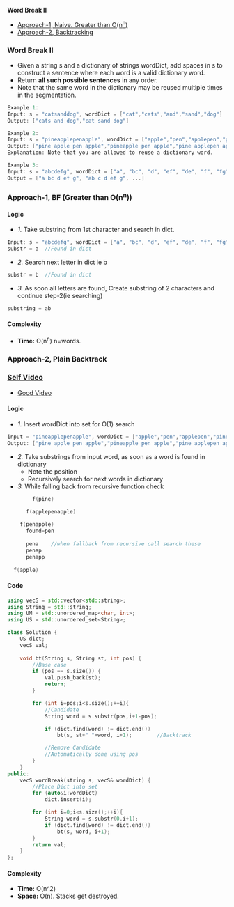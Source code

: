 **Word Break II**
- [Approach-1, Naive. Greater than O(n<sup>n</sup>)](#a1)
- [Approach-2, Backtracking](#a2)

### Word Break II
- Given a string s and a dictionary of strings wordDict, add spaces in s to construct a sentence where each word is a valid dictionary word. 
- Return **all such possible sentences** in any order.
- Note that the same word in the dictionary may be reused multiple times in the segmentation.
```c
Example 1:
Input: s = "catsanddog", wordDict = ["cat","cats","and","sand","dog"]
Output: ["cats and dog","cat sand dog"]

Example 2:
Input: s = "pineapplepenapple", wordDict = ["apple","pen","applepen","pine","pineapple"]
Output: ["pine apple pen apple","pineapple pen apple","pine applepen apple"]
Explanation: Note that you are allowed to reuse a dictionary word.

Example 3:
Input: s = "abcdefg", wordDict = ["a", "bc", "d", "ef", "de", "f", "fg", "ab", "abc", "g", "c" , "cd"]
Output = ["a bc d ef g", "ab c d ef g", ...]
```

<a name=a1></a>
### Approach-1, BF (Greater than O(n<sup>n</sup>))
#### Logic
- _1._ Take substring from 1st character and search in dict.
```c
Input: s = "abcdefg", wordDict = ["a", "bc", "d", "ef", "de", "f", "fg", "ab", "abc", "g", "c" , "cd"]
substr = a  //Found in dict
```
- _2._ Search next letter in dict ie b
```c
substr = b  //Found in dict
```
- _3._ As soon all letters are found, Create substring of 2 characters and continue step-2(ie searching)
```c
substring = ab
```
#### Complexity
- **Time:** O(n<sup>n</sup>) n=words.

<a name=a2></a>
### Approach-2, Plain Backtrack
### [Self Video](https://youtu.be/28D_r-Zhf7o)
- [Good Video](https://www.youtube.com/watch?v=fNVs1J2KCyo)
#### Logic
- _1._ Insert wordDict into set for O(1) search
```c
input = "pineapplepenapple", wordDict = ["apple","pen","applepen","pine","pineapple"]
Output: ["pine apple pen apple","pineapple pen apple","pine applepen apple"]
```
- _2._ Take substrings from input word, as soon as a word is found in dictionary
  - Note the position
  - Recursively search for next words in dictionary
- _3._ While falling back from recursive function check
```c
        f(pine)

      f(applepenapple)
  
    f(penapple)
      found=pen
      
      pena    //when fallback from recursive call search these
      penap
      penapp
      
  f(apple)
```
#### Code
```cpp
using vecS = std::vector<std::string>;
using String = std::string;
using UM = std::unordered_map<char, int>;
using US = std::unordered_set<String>;

class Solution {
    US dict;
    vecS val;
    
    void bt(String s, String st, int pos) {
        //Base case
        if (pos == s.size()) {
            val.push_back(st);
            return;
        }

        for (int i=pos;i<s.size();++i){
            //Candidate
            String word = s.substr(pos,i+1-pos);

            if (dict.find(word) != dict.end())
                bt(s, st+" "+word, i+1);        //Backtrack

            //Remove Candidate
            //Automatically done using pos
        }
    }
public:
    vecS wordBreak(string s, vecS& wordDict) {
        //Place Dict into set
        for (auto&i:wordDict)
            dict.insert(i);

        for (int i=0;i<s.size();++i){
            String word = s.substr(0,i+1);
            if (dict.find(word) != dict.end())
                bt(s, word, i+1);
        }
        return val;
    }
};
```
#### Complexity
- **Time:** O(n^2)
- **Space:** O(n). Stacks get destroyed.
